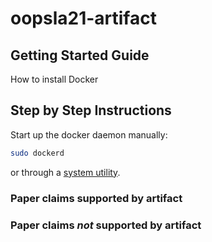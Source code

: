 # oopsla21-artifact

## Getting Started Guide

How to install Docker

## Step by Step Instructions

Start up the docker daemon manually: 

```sh
sudo dockerd
```

or through a [system utility](https://docs.docker.com/config/daemon/#start-the-daemon-using-operating-system-utilities).

### Paper claims supported by artifact

### Paper claims _not_ supported by artifact
